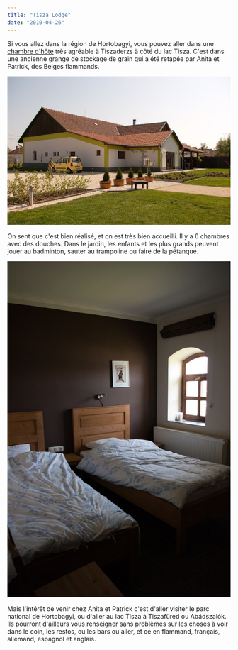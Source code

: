 ```yaml
---
title: "Tisza Lodge"
date: "2010-04-26"
---
```


Si vous allez dans la région de Hortobagyi, vous pouvez aller dans une [chambre d'hôte](http://www.tiszalodge.com/) très agréable à Tiszaderzs à côté du lac Tisza. C'est dans une ancienne grange de stockage de grain qui a été retapée par Anita et Patrick, des Belges flammands.

![](images/IMGP8378.jpg)

On sent que c'est bien réalisé, et on est très bien accueilli. Il y a 6 chambres avec des douches. Dans le jardin, les enfants et les plus grands peuvent jouer au badminton, sauter au trampoline ou faire de la pétanque.

![](images/IMGP8381.jpg)

Mais l'intérêt de venir chez Anita et Patrick c'est d'aller visiter le parc national de Hortobagyi, ou d'aller au lac Tisza à Tiszafüred ou Abádszalók. Ils pourront d'ailleurs vous renseigner sans problèmes sur les choses à voir dans le coin, les restos, ou les bars ou aller, et ce en flammand, français, allemand, espagnol et anglais.
